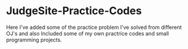 # JudgeSite-Practice-Codes

Here I've added some of the practice problem I've solved from different OJ's and also Included some of my own practrice codes and small programming projects.
